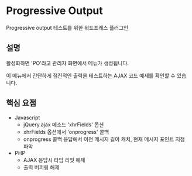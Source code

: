 # Progressive Output

Progressive output 테스트를 위한 워드프레스 플러그인


## 설명

활성화하면 'PO'라고 관리자 화면에서 메뉴가 생성됩니다.

이 메뉴에서 간단하게 점진적인 출력을 테스트하는 AJAX 코드 예제를 확인할 수 있습니다.

## 핵심 요점
* Javascript
  * jQuery.ajax 메소드 'xhrFields' 옵션
  * xhrFields 옵션에서 'onprogress' 콜백
  * onprogress 콜백 응답에서 이전 메시지 길이 캐치, 현재 메시지 포인트 지점 파악  
* PHP
  * AJAX 응답시 타임 리밋 해제
  * 출력 버퍼링 해제
